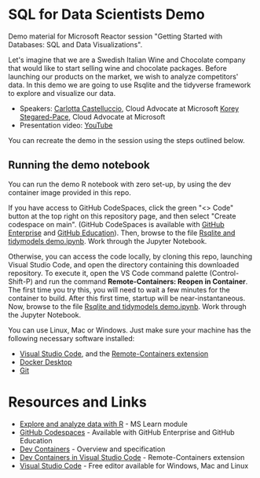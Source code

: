 # SQL for Data Scientists Demo

Demo material for Microsoft Reactor session "Getting Started with Databases: SQL and Data Visualizations".

Let's imagine that we are a Swedish Italian Wine and Chocolate company that would like to start selling wine and chocolate packages. Before launching our products on the market, we wish to analyze competitors' data. In this demo we are going to use Rsqlite and the tidyverse framework to explore and visualize our data.

* Speakers: [Carlotta Castelluccio](https://www.linkedin.com/in/carlotta-castelluccio/), Cloud Advocate at Microsoft
            [Korey Stegared-Pace](https://www.linkedin.com/in/koreypace/), Cloud Advocate at Microsoft
* Presentation video: [YouTube]() 

You can recreate the demo in the session using the steps outlined below.

## Running the demo notebook

You can run the demo R notebook with zero set-up, by using the dev container image provided in this repo.

If you have access to GitHub CodeSpaces, click the green "<> Code" button at the top right on this repository page, and then select "Create codespace on main". (GitHub CodeSpaces is available with [GitHub Enterprise](https://github.com/enterprise?WT.mc_id=academic-70545-cacaste) and [GitHub Education](https://education.github.com/?WT.mc_id=academic-70545-cacaste)). Then, browse to the file [Rsqlite and tidymodels demo.ipynb](Rsqlite%20and%20tidymodels%20demo.ipynb). Work through the Jupyter Notebook.

Otherwise, you can access the code locally, by cloning this repo, launching Visual Studio Code, and open the directory containing this downloaded repository. To execute it, open the VS Code command palette (Control-Shift-P) and run the command **Remote-Containers: Reopen in Container**. The first time you try this, you will need to wait a few minutes for the container to build. After this first time, startup will be near-instantaneous. Now, browse to the file [Rsqlite and tidymodels demo.ipynb](Rsqlite%20and%20tidymodels%20demo.ipynb). Work through the Jupyter Notebook.

You can use Linux, Mac or Windows. Just make sure your machine has the following necessary software installed:
- [Visual Studio Code](https://code.visualstudio.com?WT.mc_id=academic-70545-cacaste), and the [Remote-Containers extension](https://code.visualstudio.com/docs/remote/containers?WT.mc_id=academic-70545-cacaste)
- [Docker Desktop](https://www.docker.com/products/docker-desktop?WT.mc_id=academic-70545-cacaste)
- [Git](https://git-scm.com/downloads?WT.mc_id=academic-70545-cacaste)


# Resources and Links

* [Explore and analyze data with R](https://docs.microsoft.com/en-us/training/modules/explore-analyze-data-with-r?WT.mc_id=academic-70545-cacaste) - MS Learn module 
* [GitHub Codespaces](https://github.com/features/codespaces?WT.mc_id=academic-70545-cacaste) - Available with GitHub Enterprise and GitHub Education
* [Dev Containers](https://containers.dev/?WT.mc_id=academic-70545-cacaste) - Overview and specification
* [Dev Containers in Visual Studio Code](https://marketplace.visualstudio.com/items?itemName=ms-vscode-remote.remote-containers?WT.mc_id=academic-70545-cacaste) - Remote-Containers extension 
* [Visual Studio Code](https://code.visualstudio.com/?WT.mc_id=academic-70545-cacaste) - Free editor available for Windows, Mac and Linux
